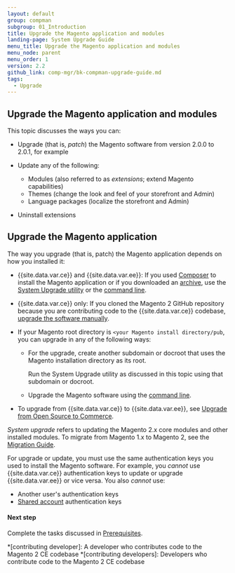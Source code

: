 ```yaml
---
layout: default
group: compman
subgroup: 01_Introduction
title: Upgrade the Magento application and modules
landing-page: System Upgrade Guide
menu_title: Upgrade the Magento application and modules
menu_node: parent
menu_order: 1
version: 2.2
github_link: comp-mgr/bk-compman-upgrade-guide.md
tags:
  - Upgrade
---
```


## Upgrade the Magento application and modules
This topic discusses the ways you can:

*	Upgrade (that is, *patch*) the Magento software from version 2.0.0 to 2.0.1, for example
*	Update any of the following:

	*	Modules (also referred to as *extensions*; extend Magento capabilities)
	*	Themes (change the look and feel of your storefront and Admin)
	*	Language packages (localize the storefront and Admin)
*	Uninstall extensions

## Upgrade the Magento application
The way you upgrade (that is, patch) the Magento application depends on how you installed it:

*	{{site.data.var.ce}} and {{site.data.var.ee}}: If you used [Composer]({{page.baseurl}}install-gde/prereq/integrator_install.html) to install the Magento application or if you downloaded an [archive]({{page.baseurl}}install-gde/prereq/zip_install.html), use the [System Upgrade utility]({{page.baseurl}}comp-mgr/upgrader/upgrade-start.html) or the [command line]({{page.baseurl}}comp-mgr/cli/cli-upgrade.html).
*	{{site.data.var.ce}} only: If you cloned the Magento 2 GitHub repository because you are contributing code to the {{site.data.var.ce}} codebase, <a href="{{page.baseurl}}install-gde/install/cli/dev_options.html">upgrade the software manually</a>.
*	If your Magento root directory is `<your Magento install directory/pub`, you can upgrade in any of the following ways:

	*	For the upgrade, create another subdomain or docroot that uses the Magento installation directory as its root. 

		Run the System Upgrade utility as discussed in this topic using that subdomain or docroot.
	*	Upgrade the Magento software using the [command line]({{page.baseurl}}comp-mgr/cli/cli-upgrade.html).
*	To upgrade from {{site.data.var.ce}} to {{site.data.var.ee}}, see <a href="{{page.baseurl}}comp-mgr/upgrader/ce-ee-upgrade-start.html">Upgrade from Open Source to Commerce</a>.

<div class="bs-callout bs-callout-info" id="info">
	<p><em>System upgrade</em> refers to updating the Magento 2.x core modules and other installed modules. To migrate from Magento 1.x to Magento 2, see the <a href="{{page.baseurl}}migration/bk-migration-guide.html">Migration Guide</a>.</p>
</div>

<div class="bs-callout bs-callout-warning">
    <p>For upgrade or update, you must use the same authentication keys you used to install the Magento software. For example, you <em>cannot</em> use {{site.data.var.ce}} authentication keys to update or upgrade {{site.data.var.ee}} or vice versa. You also <em>cannot</em> use:</p>
    <ul><li>Another user's authentication keys</li>
    	<li><a href="http://docs.magento.com/m2/ce/user_guide/magento/magento-account-share.html" target="_blank">Shared account</a> authentication keys</li></ul>   
</div>

#### Next step
Complete the tasks discussed in <a href="{{page.baseurl}}comp-mgr/prereq/prereq_compman.html">Prerequisites</a>.


<!-- ABBREVIATIONS -->

*[contributing developer]: A developer who contributes code to the Magento 2 CE codebase
*[contributing developers]: Developers who contribute code to the Magento 2 CE codebase
